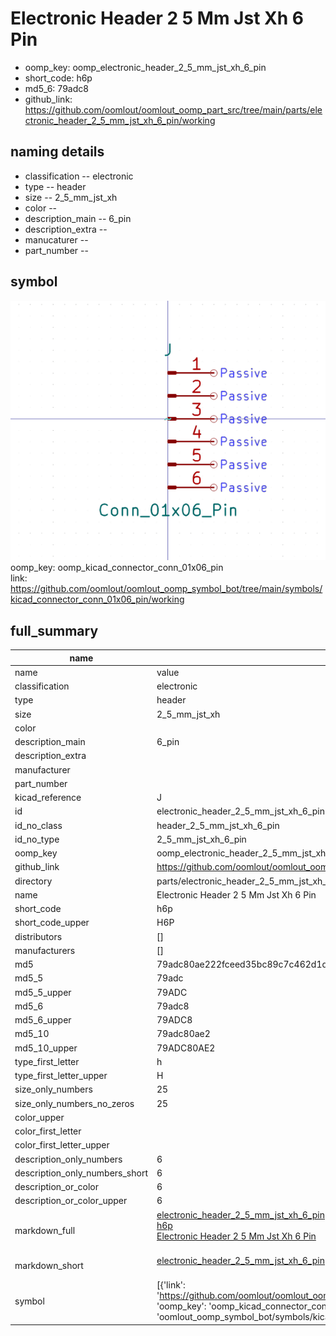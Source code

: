 # Electronic Header 2 5 Mm Jst Xh 6 Pin

  
* oomp_key: oomp_electronic_header_2_5_mm_jst_xh_6_pin 
* short_code: h6p
* md5_6: 79adc8  
* github_link: https://github.com/oomlout/oomlout_oomp_part_src/tree/main/parts/electronic_header_2_5_mm_jst_xh_6_pin/working  
## naming details
* classification -- electronic
* type -- header
* size -- 2_5_mm_jst_xh
* color -- 
* description_main -- 6_pin
* description_extra -- 
* manucaturer -- 
* part_number -- 



## symbol

![](symbol/0/working/working_600.png)  
oomp_key: oomp_kicad_connector_conn_01x06_pin  
link: https://github.com/oomlout/oomlout_oomp_symbol_bot/tree/main/symbols/kicad_connector_conn_01x06_pin/working  


## full_summary
| name | value | 
| --- | --- | 
| name | value | 
| classification | electronic | 
| type | header | 
| size | 2_5_mm_jst_xh | 
| color |  | 
| description_main | 6_pin | 
| description_extra |  | 
| manufacturer |  | 
| part_number |  | 
| kicad_reference | J | 
| id | electronic_header_2_5_mm_jst_xh_6_pin | 
| id_no_class | header_2_5_mm_jst_xh_6_pin | 
| id_no_type | 2_5_mm_jst_xh_6_pin | 
| oomp_key | oomp_electronic_header_2_5_mm_jst_xh_6_pin | 
| github_link | https://github.com/oomlout/oomlout_oomp_part_src/tree/main/parts/electronic_header_2_5_mm_jst_xh_6_pin/working | 
| directory | parts/electronic_header_2_5_mm_jst_xh_6_pin | 
| name | Electronic Header 2 5 Mm Jst Xh 6 Pin | 
| short_code | h6p | 
| short_code_upper | H6P | 
| distributors | [] | 
| manufacturers | [] | 
| md5 | 79adc80ae222fceed35bc89c7c462d1d | 
| md5_5 | 79adc | 
| md5_5_upper | 79ADC | 
| md5_6 | 79adc8 | 
| md5_6_upper | 79ADC8 | 
| md5_10 | 79adc80ae2 | 
| md5_10_upper | 79ADC80AE2 | 
| type_first_letter | h | 
| type_first_letter_upper | H | 
| size_only_numbers | 25 | 
| size_only_numbers_no_zeros | 25 | 
| color_upper |  | 
| color_first_letter |  | 
| color_first_letter_upper |  | 
| description_only_numbers | 6 | 
| description_only_numbers_short | 6 | 
| description_or_color | 6 | 
| description_or_color_upper | 6 | 
| markdown_full | [electronic_header_2_5_mm_jst_xh_6_pin](https://github.com/oomlout/oomlout_oomp_part_src/tree/main/parts/electronic_header_2_5_mm_jst_xh_6_pin/working)<br>[h6p](https://github.com/oomlout/oomlout_oomp_part_src/tree/main/parts/electronic_header_2_5_mm_jst_xh_6_pin/working)<br>[Electronic Header 2 5 Mm Jst Xh 6 Pin](https://github.com/oomlout/oomlout_oomp_part_src/tree/main/parts/electronic_header_2_5_mm_jst_xh_6_pin/working)<br><br> | 
| markdown_short | [electronic_header_2_5_mm_jst_xh_6_pin](https://github.com/oomlout/oomlout_oomp_part_src/tree/main/parts/electronic_header_2_5_mm_jst_xh_6_pin/working)<br><br> | 
| symbol | [{'link': 'https://github.com/oomlout/oomlout_oomp_symbol_bot/tree/main/symbols/kicad_connector_conn_01x06_pin', 'oomp_key': 'oomp_kicad_connector_conn_01x06_pin', 'directory': 'oomlout_oomp_symbol_bot/symbols/kicad_connector_conn_01x06_pin//working/working.kicad_sym'}] | 
